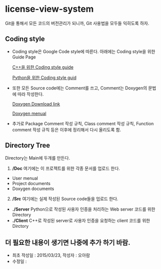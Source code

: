 # license-view-system

Git을 통해서 모든 코드의 버전관리가 되니까, Git 사용법을 모두들 익히도록 하자.

## Coding style

- Coding style은 Google Code style에 따른다. 아래에는 Coding style을 위한 Guide Page

  [C++을 위한 Coding style guide](https://google-styleguide.googlecode.com/svn/trunk/cppguide.html)

  [Python을 위한 Coding style guid](https://google-styleguide.googlecode.com/svn/trunk/pyguide.html)



- 또한 모든 Source code에는 Comment를 쓰고, Comment는 Doxygen의 문법에 따라 작성한다.

  [Doxygen Download link](http://sourceforge.net/projects/doxygen/)

  [Doxygen menual](http://www.stack.nl/~dimitri/doxygen/manual/index.html)

- 추가로 Package Comment 작성 규칙, Class comment 작성 규칙, Function comment 작성 규칙 등은 이후에 정리해서 다시 올리도록 함.


## Directory Tree

Directory는 Main에 두개를 만든다. 

1. __/Doc__
  여기에는 이 프로젝트를 위한 각종 문서를 업로드 한다. 
  - User menual
  - Project documents
  - Doxygen documents

2. __/Src__
  여기에는 실제 작성된 Source code들을 업로드 한다.
  - __./Server__
    Python으로 작성된 사용자 인증을 처리하는 Web server 코드를 위한 Directory
  - __./Client__
    C++로 작성된 server로 사용자 인증을 요청하는 client 코드를 위한 Dirctory

## 더 필요한 내용이 생기면 나중에 추가 하기 바람.
- 최초 작성일 : 2015/03/23, 작성자 : 오아람
- 수정일 : 
